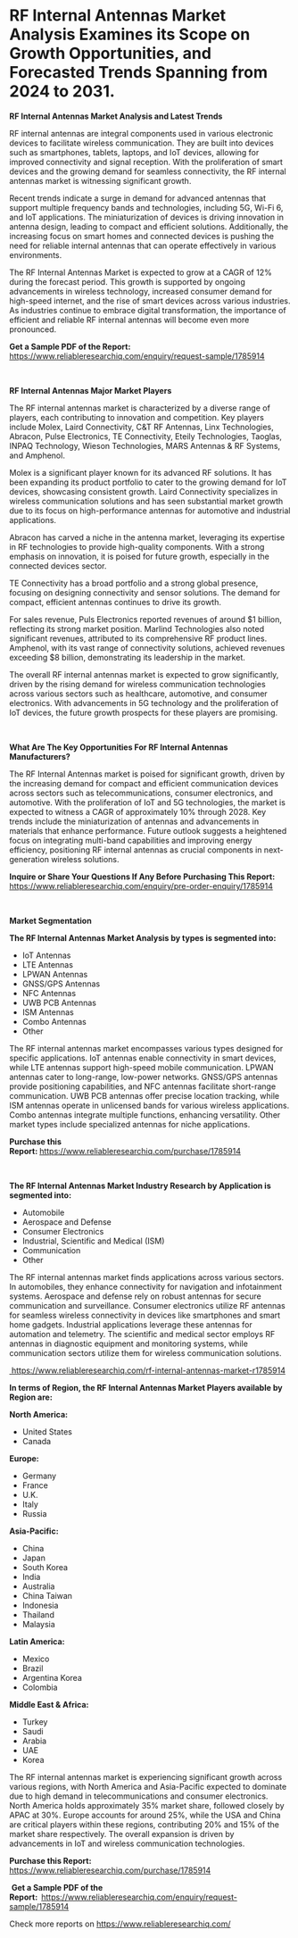 <p><h1>RF Internal Antennas Market Analysis Examines its Scope on Growth Opportunities, and Forecasted Trends Spanning from 2024 to 2031.</h1></p><p><strong>RF Internal Antennas Market Analysis and Latest Trends</strong></p>
<p><p>RF internal antennas are integral components used in various electronic devices to facilitate wireless communication. They are built into devices such as smartphones, tablets, laptops, and IoT devices, allowing for improved connectivity and signal reception. With the proliferation of smart devices and the growing demand for seamless connectivity, the RF internal antennas market is witnessing significant growth.</p><p>Recent trends indicate a surge in demand for advanced antennas that support multiple frequency bands and technologies, including 5G, Wi-Fi 6, and IoT applications. The miniaturization of devices is driving innovation in antenna design, leading to compact and efficient solutions. Additionally, the increasing focus on smart homes and connected devices is pushing the need for reliable internal antennas that can operate effectively in various environments.</p><p>The RF Internal Antennas Market is expected to grow at a CAGR of 12% during the forecast period. This growth is supported by ongoing advancements in wireless technology, increased consumer demand for high-speed internet, and the rise of smart devices across various industries. As industries continue to embrace digital transformation, the importance of efficient and reliable RF internal antennas will become even more pronounced.</p></p>
<p><strong>Get a Sample PDF of the Report:&nbsp;</strong> <a href="https://www.reliableresearchiq.com/enquiry/request-sample/1785914?utm_campaign=1121&utm_medium=2&utm_source=Github&utm_content=ia&utm_term=27122024&utm_id=rf-internal-antennas">https://www.reliableresearchiq.com/enquiry/request-sample/1785914</a></p>
<p>&nbsp;</p>
<p><strong>RF Internal Antennas Major Market Players</strong></p>
<p><p>The RF internal antennas market is characterized by a diverse range of players, each contributing to innovation and competition. Key players include Molex, Laird Connectivity, C&T RF Antennas, Linx Technologies, Abracon, Pulse Electronics, TE Connectivity, Eteily Technologies, Taoglas, INPAQ Technology, Wieson Technologies, MARS Antennas & RF Systems, and Amphenol.</p><p>Molex is a significant player known for its advanced RF solutions. It has been expanding its product portfolio to cater to the growing demand for IoT devices, showcasing consistent growth. Laird Connectivity specializes in wireless communication solutions and has seen substantial market growth due to its focus on high-performance antennas for automotive and industrial applications.</p><p>Abracon has carved a niche in the antenna market, leveraging its expertise in RF technologies to provide high-quality components. With a strong emphasis on innovation, it is poised for future growth, especially in the connected devices sector.</p><p>TE Connectivity has a broad portfolio and a strong global presence, focusing on designing connectivity and sensor solutions. The demand for compact, efficient antennas continues to drive its growth.</p><p>For sales revenue, Puls Electronics reported revenues of around $1 billion, reflecting its strong market position. Marlind Technologies also noted significant revenues, attributed to its comprehensive RF product lines. Amphenol, with its vast range of connectivity solutions, achieved revenues exceeding $8 billion, demonstrating its leadership in the market.</p><p>The overall RF internal antennas market is expected to grow significantly, driven by the rising demand for wireless communication technologies across various sectors such as healthcare, automotive, and consumer electronics. With advancements in 5G technology and the proliferation of IoT devices, the future growth prospects for these players are promising.</p></p>
<p>&nbsp;</p>
<p><strong>What Are The Key Opportunities For RF Internal Antennas Manufacturers?</strong></p>
<p><p>The RF Internal Antennas market is poised for significant growth, driven by the increasing demand for compact and efficient communication devices across sectors such as telecommunications, consumer electronics, and automotive. With the proliferation of IoT and 5G technologies, the market is expected to witness a CAGR of approximately 10% through 2028. Key trends include the miniaturization of antennas and advancements in materials that enhance performance. Future outlook suggests a heightened focus on integrating multi-band capabilities and improving energy efficiency, positioning RF internal antennas as crucial components in next-generation wireless solutions.</p></p>
<p><strong>Inquire or Share Your Questions If Any Before Purchasing This Report:</strong> <a href="https://www.reliableresearchiq.com/enquiry/pre-order-enquiry/1785914?utm_campaign=1121&utm_medium=2&utm_source=Github&utm_content=ia&utm_term=27122024&utm_id=rf-internal-antennas">https://www.reliableresearchiq.com/enquiry/pre-order-enquiry/1785914</a></p>
<p>&nbsp;</p>
<p><strong>Market Segmentation</strong></p>
<p><strong>The RF Internal Antennas Market Analysis by types is segmented into:</strong></p>
<p><ul><li>IoT Antennas</li><li>LTE Antennas</li><li>LPWAN Antennas</li><li>GNSS/GPS Antennas</li><li>NFC Antennas</li><li>UWB PCB Antennas</li><li>ISM Antennas</li><li>Combo Antennas</li><li>Other</li></ul></p>
<p><p>The RF internal antennas market encompasses various types designed for specific applications. IoT antennas enable connectivity in smart devices, while LTE antennas support high-speed mobile communication. LPWAN antennas cater to long-range, low-power networks. GNSS/GPS antennas provide positioning capabilities, and NFC antennas facilitate short-range communication. UWB PCB antennas offer precise location tracking, while ISM antennas operate in unlicensed bands for various wireless applications. Combo antennas integrate multiple functions, enhancing versatility. Other market types include specialized antennas for niche applications.</p></p>
<p><strong>Purchase this Report:&nbsp;</strong><a href="https://www.reliableresearchiq.com/purchase/1785914?utm_campaign=1121&utm_medium=2&utm_source=Github&utm_content=ia&utm_term=27122024&utm_id=rf-internal-antennas">https://www.reliableresearchiq.com/purchase/1785914</a></p>
<p>&nbsp;</p>
<p><strong>The RF Internal Antennas Market Industry Research by Application is segmented into:</strong></p>
<p><ul><li>Automobile</li><li>Aerospace and Defense</li><li>Consumer Electronics</li><li>Industrial, Scientific and Medical (ISM)</li><li>Communication</li><li>Other</li></ul></p>
<p><p>The RF internal antennas market finds applications across various sectors. In automobiles, they enhance connectivity for navigation and infotainment systems. Aerospace and defense rely on robust antennas for secure communication and surveillance. Consumer electronics utilize RF antennas for seamless wireless connectivity in devices like smartphones and smart home gadgets. Industrial applications leverage these antennas for automation and telemetry. The scientific and medical sector employs RF antennas in diagnostic equipment and monitoring systems, while communication sectors utilize them for wireless communication solutions.</p></p>
<p><a href="https://www.reliableresearchiq.com/rf-internal-antennas-market-r1785914?utm_campaign=1121&utm_medium=2&utm_source=Github&utm_content=ia&utm_term=27122024&utm_id=rf-internal-antennas">&nbsp;https://www.reliableresearchiq.com/rf-internal-antennas-market-r1785914</a></p>
<p><strong>In terms of Region, the RF Internal Antennas Market Players available by Region are:</strong></p>
<p>
    <p> <strong> North America: </strong>
        <ul>
            <li>United States</li>
            <li>Canada</li>
        </ul>
        </p> 
    <p> <strong> Europe: </strong>
        <ul>
            <li>Germany</li>
            <li>France</li>
            <li>U.K.</li>
            <li>Italy</li>
            <li>Russia</li>
        </ul>
        </p> 
    <p> <strong> Asia-Pacific: </strong>
        <ul>
            <li>China</li>
            <li>Japan</li>
            <li>South Korea</li>
            <li>India</li>
            <li>Australia</li>
            <li>China Taiwan</li>
            <li>Indonesia</li>
            <li>Thailand</li>
            <li>Malaysia</li>
        </ul>
        </p> 
    <p> <strong> Latin America: </strong>
        <ul>
            <li>Mexico</li>
            <li>Brazil</li>
            <li>Argentina Korea</li>
            <li>Colombia</li>
        </ul>
        </p> 
    <p> <strong> Middle East & Africa: </strong>
        <ul>
            <li>Turkey</li>
            <li>Saudi</li>
            <li>Arabia</li>
            <li>UAE</li>
            <li>Korea</li>
        </ul>
    </p>
    </p>
<p><p>The RF internal antennas market is experiencing significant growth across various regions, with North America and Asia-Pacific expected to dominate due to high demand in telecommunications and consumer electronics. North America holds approximately 35% market share, followed closely by APAC at 30%. Europe accounts for around 25%, while the USA and China are critical players within these regions, contributing 20% and 15% of the market share respectively. The overall expansion is driven by advancements in IoT and wireless communication technologies.</p></p>
<p><strong>Purchase this Report: </strong><a href="https://www.reliableresearchiq.com/purchase/1785914?utm_campaign=1121&utm_medium=2&utm_source=Github&utm_content=ia&utm_term=27122024&utm_id=rf-internal-antennas">https://www.reliableresearchiq.com/purchase/1785914</a></p>
<p>&nbsp;<strong>Get a Sample PDF of the Report:&nbsp;&nbsp;</strong><a href="https://www.reliableresearchiq.com/enquiry/request-sample/1785914?utm_campaign=1121&utm_medium=2&utm_source=Github&utm_content=ia&utm_term=27122024&utm_id=rf-internal-antennas">https://www.reliableresearchiq.com/enquiry/request-sample/1785914</a></p>
<p><strong></strong></p>
<p>Check more reports on <a href="https://www.reliableresearchiq.com/?utm_campaign=1121&utm_medium=2&utm_source=Github&utm_content=ia&utm_term=27122024&utm_id=rf-internal-antennas">https://www.reliableresearchiq.com/</a></p>